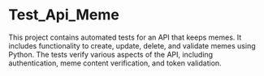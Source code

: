 # Test_Api_Meme
This project contains automated tests for an API that keeps memes. It includes functionality to create, update, delete, and validate memes using Python. The tests verify various aspects of the API, including authentication, meme content verification, and token validation.
